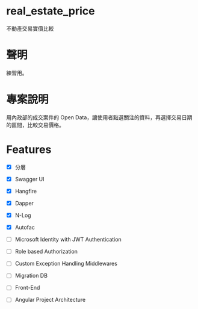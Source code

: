 # real_estate_price

不動產交易實價比較

# 聲明

練習用。

# 專案說明

用內政部的成交案件的 Open Data，讓使用者點選關注的資料，再選擇交易日期的區間，比較交易價格。

# Features

- [x] 分層
- [x] Swagger UI 
- [x] Hangfire
- [x] Dapper
- [x] N-Log
- [x] Autofac
- [ ] Microsoft Identity with JWT Authentication
- [ ] Role based Authorization
- [ ] Custom Exception Handling Middlewares
- [ ] Migration DB
- [ ] Front-End
- [ ] Angular Project Architecture


